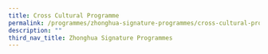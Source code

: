 ```yaml
---
title: Cross Cultural Programme
permalink: /programmes/zhonghua-signature-programmes/cross-cultural-programme/
description: ""
third_nav_title: Zhonghua Signature Programmes
---
```

